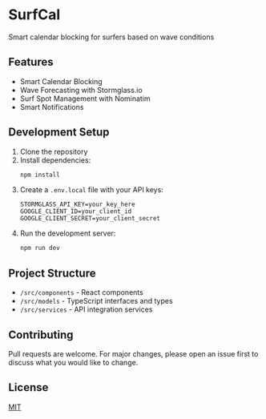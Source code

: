 
# SurfCal

Smart calendar blocking for surfers based on wave conditions

## Features

- Smart Calendar Blocking
- Wave Forecasting with Stormglass.io
- Surf Spot Management with Nominatim
- Smart Notifications

## Development Setup

1. Clone the repository
2. Install dependencies:
   ```bash
   npm install
   ```
3. Create a `.env.local` file with your API keys:
   ```
   STORMGLASS_API_KEY=your_key_here
   GOOGLE_CLIENT_ID=your_client_id
   GOOGLE_CLIENT_SECRET=your_client_secret
   ```
4. Run the development server:
   ```bash
   npm run dev
   ```

## Project Structure

- `/src/components` - React components
- `/src/models` - TypeScript interfaces and types
- `/src/services` - API integration services

## Contributing

Pull requests are welcome. For major changes, please open an issue first to discuss what you would like to change.

## License

[MIT](https://choosealicense.com/licenses/mit/)
